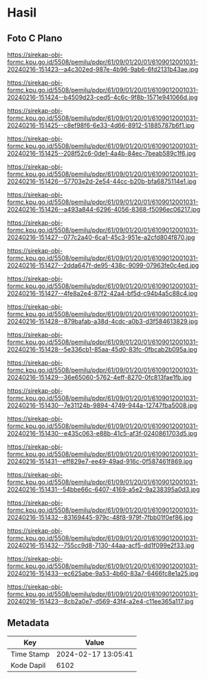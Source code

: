 # Hasil

## Foto C Plano

https://sirekap-obj-formc.kpu.go.id/5508/pemilu/pdpr/61/09/01/20/01/6109012001031-20240216-151423--a4c302ed-987e-4b96-9ab6-6fd2131b43ae.jpg

https://sirekap-obj-formc.kpu.go.id/5508/pemilu/pdpr/61/09/01/20/01/6109012001031-20240216-151424--b4509d23-ced5-4c6c-9f8b-1571e941066d.jpg

https://sirekap-obj-formc.kpu.go.id/5508/pemilu/pdpr/61/09/01/20/01/6109012001031-20240216-151425--c8ef98f6-6e33-4d66-8912-51885787b6f1.jpg

https://sirekap-obj-formc.kpu.go.id/5508/pemilu/pdpr/61/09/01/20/01/6109012001031-20240216-151425--208f52c6-0de1-4a4b-84ec-7beab589c1f6.jpg

https://sirekap-obj-formc.kpu.go.id/5508/pemilu/pdpr/61/09/01/20/01/6109012001031-20240216-151426--57703e2d-2e54-44cc-b20b-bfa6875114e1.jpg

https://sirekap-obj-formc.kpu.go.id/5508/pemilu/pdpr/61/09/01/20/01/6109012001031-20240216-151426--a493a844-6296-4056-8368-f5096ec06217.jpg

https://sirekap-obj-formc.kpu.go.id/5508/pemilu/pdpr/61/09/01/20/01/6109012001031-20240216-151427--077c2a40-6ca1-45c3-951e-a2cfd804f870.jpg

https://sirekap-obj-formc.kpu.go.id/5508/pemilu/pdpr/61/09/01/20/01/6109012001031-20240216-151427--2dda647f-de95-438c-9099-07963fe0c4ed.jpg

https://sirekap-obj-formc.kpu.go.id/5508/pemilu/pdpr/61/09/01/20/01/6109012001031-20240216-151427--4fe8a2e4-87f2-42a4-bf5d-c94b4a5c88c4.jpg

https://sirekap-obj-formc.kpu.go.id/5508/pemilu/pdpr/61/09/01/20/01/6109012001031-20240216-151428--879bafab-a38d-4cdc-a0b3-d3f584613829.jpg

https://sirekap-obj-formc.kpu.go.id/5508/pemilu/pdpr/61/09/01/20/01/6109012001031-20240216-151428--5e336cb1-85aa-45d0-83fc-0fbcab2b095a.jpg

https://sirekap-obj-formc.kpu.go.id/5508/pemilu/pdpr/61/09/01/20/01/6109012001031-20240216-151429--36e65060-5762-4eff-8270-0fc813fae1fb.jpg

https://sirekap-obj-formc.kpu.go.id/5508/pemilu/pdpr/61/09/01/20/01/6109012001031-20240216-151430--7e31124b-9894-4749-944a-12747fba5008.jpg

https://sirekap-obj-formc.kpu.go.id/5508/pemilu/pdpr/61/09/01/20/01/6109012001031-20240216-151430--e435c063-e88b-41c5-af3f-0240861703d5.jpg

https://sirekap-obj-formc.kpu.go.id/5508/pemilu/pdpr/61/09/01/20/01/6109012001031-20240216-151431--eff829e7-ee49-49ad-916c-0f587461f869.jpg

https://sirekap-obj-formc.kpu.go.id/5508/pemilu/pdpr/61/09/01/20/01/6109012001031-20240216-151431--54bbe66c-6407-4169-a5e2-9a238395a0d3.jpg

https://sirekap-obj-formc.kpu.go.id/5508/pemilu/pdpr/61/09/01/20/01/6109012001031-20240216-151432--83169445-979c-48f8-979f-7fbb01f0ef86.jpg

https://sirekap-obj-formc.kpu.go.id/5508/pemilu/pdpr/61/09/01/20/01/6109012001031-20240216-151432--755cc9d8-7130-44aa-acf5-dd1f099e2f33.jpg

https://sirekap-obj-formc.kpu.go.id/5508/pemilu/pdpr/61/09/01/20/01/6109012001031-20240216-151433--ec625abe-9a53-4b60-83a7-6466fc8e1a25.jpg

https://sirekap-obj-formc.kpu.go.id/5508/pemilu/pdpr/61/09/01/20/01/6109012001031-20240216-151423--8cb2a0e7-d569-43f4-a2e4-c11ee365a117.jpg


## Metadata

| Key        | Value               |
| ---------- | ------------------- |
| Time Stamp | 2024-02-17 13:05:41 |
| Kode Dapil | 6102                |



